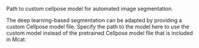 Path to custom cellpose model for automated image segmentation. 

The deep learning-based segmentation can be adapted by providing a custom Cellpose model file. Specify the path to the model here to use the custom model instead of the pretrained Cellpose model file that is included in Mcat.